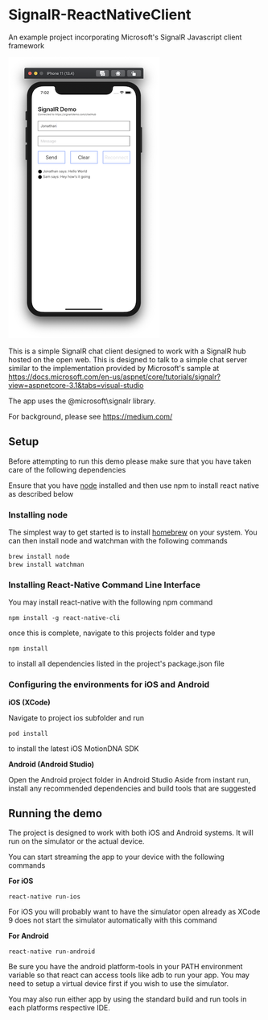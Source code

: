 # SignalR-ReactNativeClient
An example project incorporating Microsoft's SignalR Javascript client framework 

<img src="https://github.com/jonathanzufi/SignalR-ReactNativeClient/blob/master/assets/ios_preview.png">

This is a simple SignalR chat client designed to work with a SignalR hub hosted on the open web. This is designed to talk to a simple chat server similar to the implementation provided by Microsoft's sample at https://docs.microsoft.com/en-us/aspnet/core/tutorials/signalr?view=aspnetcore-3.1&tabs=visual-studio 

The app uses the @microsoft\signalr library. 

For background, please see https://medium.com/<url>  
  
## Setup
Before attempting to run this demo please make sure that you have taken care of the following dependencies

Ensure that you have [node](https://nodejs.org/en/download/) installed and then use npm to install react native as described below

### Installing node
The simplest way to get started is to install [homebrew](https://brew.sh) on your system.
You can then install node and watchman with the following commands
```
brew install node
brew install watchman
```

### Installing React-Native Command Line Interface
You may install react-native with the following npm command
```
npm install -g react-native-cli
```
once this is complete, navigate to this projects folder and type 
```
npm install
``` 
to install all dependencies listed in the project's package.json file

### Configuring the environments for iOS and Android

__iOS (XCode)__

Navigate to project ios subfolder and run
```
pod install
```
to install the latest iOS MotionDNA SDK

__Android (Android Studio)__

Open the Android project folder in Android Studio
Aside from instant run, install any recommended dependencies and build tools that are suggested


## Running the demo
The project is designed to work with both iOS and Android systems. It will run on the simulator or the actual device.

You can start streaming the app to your device with the following commands

__For iOS__

```
react-native run-ios
```
For iOS you will probably want to have the simulator open already as XCode 9 does not start the simulator automatically with this command

__For Android__

```
react-native run-android
```
Be sure you have the android platform-tools in your PATH environment variable so that react can access tools like adb to run your app. You may need to setup a virtual device first if you wish to use the simulator.

You may also run either app by using the standard build and run tools in each platforms respective IDE.


